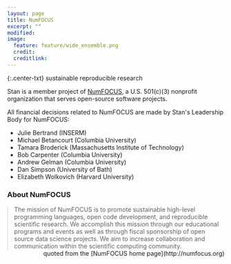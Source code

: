 ```yaml
---
layout: page
title: NumFOCUS
excerpt: ""
modified:
image:
  feature: feature/wide_ensemble.png
  credit:
  creditlink:
---
```


{:.center-txt}
sustainable reproducible research

Stan is a member project of [NumFOCUS](http://numfocus.org/), a
U.S. 501(c)(3) nonprofit organization that serves open-source
software projects.

All financial decisions related to NumFOCUS are made by Stan's
Leadership Body for NumFOCUS:

* Julie Bertrand  <span class="note">(INSERM)</span>
* Michael Betancourt <span class="note">(Columbia University)</span>
* Tamara Broderick <span class="note">(Massachusetts Institute of Technology)</span>
* Bob Carpenter <span class="note">(Columbia University)</span>
* Andrew Gelman <span class="note">(Columbia University)</span>
* Dan Simpson <span class="note">(University of Bath)</span>
* Elizabeth Wolkovich <span class="note">(Harvard University)</span>

### About NumFOCUS

<blockquote style="margin:1em 0 0 0;">
The mission of NumFOCUS is to promote sustainable high-level
programming languages, open code development, and reproducible
scientific research. We accomplish this mission through our
educational programs and events as well as through fiscal sponsorship
of open source data science projects. We aim to increase collaboration
and communication within the scientific computing community.
</blockquote>
<span style="float:right" class="note">quoted from the [NumFOCUS home page](http://numfocus.org)</span>
